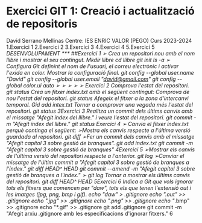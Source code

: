Exercici GIT 1: Creació i actualització de repositoris
====================
David Serrano Mellinas
Centre: IES ENRIC VALOR (PEGO)
Curs 2023-2024
1.Exercici 1
2.Exercici 2
3.Exercici 3
4.Exercici 4
5.Exercici 5
***DESENVOLUPAMENT ***
 ##Exercici 1
➢
Crea un repositori nou amb el nom llibre i mostrar el seu contingut.
Mkdir llibre cd llibre git init ls -a
➢
Configura Git definint el nom de l'usuari, el correu electrònic i activar l'exida en
color. Mostrar la configuració final.
*git config --global user.name "David"
*git config --global user.email "david@gmail.com"
git config --global color.ui auto
➢
➢
➢
➢
➢
Exercici 2
Comprova l'estat del repositori. git status
Crea un fitxer índex.txt amb el següent contingut:
Comprova de nou l'estat del repositori. git status
Afegeix el fitxer a la zona d'intercanvi temporal. Gid add intex.txt
Tornar a comprovar una vegada més l'estat del repositori. git status
3Exercici 3
Realitza un commit dels últims canvis amb el missatge "Afegit índex del llibre." i veure l'estat del
repositori.
git commit -m "Afegit índex del llibre."
git status
Exercici 4
➢ Canvia el fitxer índex.txt perquè continga el següent:
➢Mostra els canvis respecte a l'última versió guardada al repositori.
git diff
➢Fer un commit dels canvis amb el missatge "Afegit capítol 3 sobre gestió de
branques".
git add index.txt
git commit -m "Afegit capítol 3 sobre gestió de branques"
4Exercici 5
➢Mostrar els canvis de l'última versió del repositori respecte a l'anterior. git log
➢Canviar el missatge de l'últim commit a "Afegit capítol 3 sobre gestió de branques a
l'índex."
git diff HEAD^ HEAD
git commit --amend -m "Afegit capítol 3 sobre gestió de branques a l'índex."
➢
git log
Tornar a mostrar els últims canvis del repositori.
git diff HEAD^ HEAD
5Exercici 6
Indica a Git que vols ignorar tots els fitxers que comencen per "daw", tots els que tenen
l'extensió out i les imatges (jpg, png, bmp i gif).
echo "daw*" > .gitignore
echo "*.out" >> .gitignore
echo "*.jpg" >> .gitignore
echo "*.png" >> .gitignore
echo "*.bmp" >> .gitignore
echo "*.gif" >> .gitignore
git add .gitignore
git commit -m "Afegit arxiu .gitignore amb les especificacions d'ignorar
fitxers."
6
